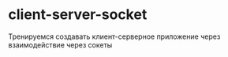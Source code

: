 # client-server-socket
Тренируемся создавать клиент-серверное приложение через взаимодействие через сокеты
